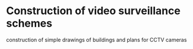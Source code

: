 # Construction of video surveillance schemes
 construction of simple drawings of buildings and plans for CCTV cameras
